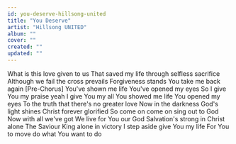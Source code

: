 ```yaml
---
id: you-deserve-hillsong-united
title: "You Deserve"
artist: "Hillsong UNITED"
album: ""
cover: ""
created: ""
updated: ""
---
```


What is this love given to us
That saved my life through selfless sacrifice
Although we fail the cross prevails
Forgiveness stands You take me back again
[Pre-Chorus]
You've shown me life
You've opened my eyes
So I give You my praise yeah I give You my all
You showed me life
You opened my eyes
To the truth that there's no greater love
Now in the darkness
God's light shines
Christ forever glorified
So come on come on sing out to God
Now with all we've got
We live for You our God
Salvation's strong in Christ alone
The Saviour King alone in victory
I step aside give You my life
For You to move do what You want to do